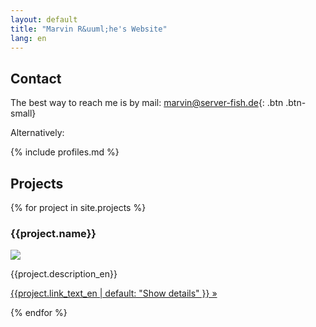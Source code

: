 ```yaml
---
layout: default
title: "Marvin R&uuml;he's Website"
lang: en
---
```

Contact
-------

The best way to reach me is by mail: [marvin@server-fish.de](mailto:marvin+website@server-fish.de){: .btn .btn-small}

Alternatively:

{% include profiles.md %}

Projects
---------

<div class="row">
{% for project in site.projects %}
<div class="span4">
    <h3>{{project.name}}</h3>
    <p><img src="{{project.image}}" class="img-polaroid" /></p>
    <p>{{project.description_en}}</p>
    <p><a class="btn" target="_blank" href="{{project.link_target}}">{{project.link_text_en | default: "Show details" }} &raquo;</a></p>
</div>
{% endfor %}
</div>